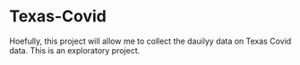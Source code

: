 # Texas-Covid

Hoefully, this project will allow me to collect the dauilyy data on Texas
Covid data.  This is an exploratory project.
